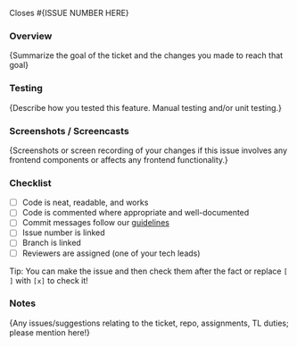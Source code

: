Closes #{ISSUE NUMBER HERE}

### Overview

{Summarize the goal of the ticket and the changes you made to reach that goal}

### Testing

{Describe how you tested this feature. Manual testing and/or unit testing.}

### Screenshots / Screencasts

{Screenshots or screen recording of your changes if this issue involves any frontend components or affects any frontend functionality.}

### Checklist
- [ ] Code is neat, readable, and works
- [ ] Code is commented where appropriate and well-documented
- [ ] Commit messages follow our [guidelines](https://www.conventionalcommits.com)
- [ ] Issue number is linked
- [ ] Branch is linked
- [ ] Reviewers are assigned (one of your tech leads)

Tip: You can make the issue and then check them after the fact or replace `[ ]` with `[x]` to check it!

### Notes

{Any issues/suggestions relating to the ticket, repo, assignments, TL duties; please mention here!}

